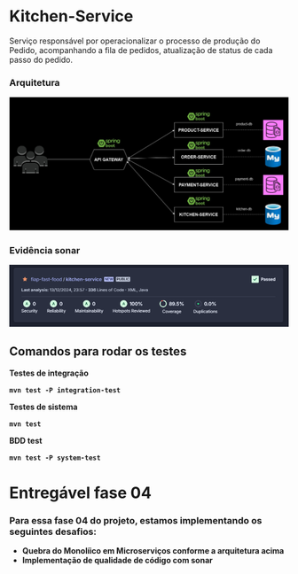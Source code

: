 # Kitchen-Service
Serviço responsável por operacionalizar o processo de produção do Pedido,
acompanhando a fila de pedidos, atualização de status de cada passo do pedido.

### Arquitetura
<img src="assets/arquiteturafase04.jpg">

### Evidência sonar
<img src="assets/sonar.png">

## Comandos para rodar os testes

<b>Testes de integração
```
mvn test -P integration-test
```
<b>Testes de sistema
```
mvn test
```
<b>BDD test
```
mvn test -P system-test
```

# Entregável fase 04
### Para essa fase 04 do projeto, estamos implementando os seguintes desafios:
* Quebra do Monolíico em Microserviços conforme a arquitetura acima
* Implementação de qualidade de código com sonar

